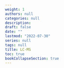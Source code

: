 ```yaml
---
weight: 1
authors: null
categories: null
description:
draft: false
date: ""
lastmod: "2022-07-30"
series: null
tags: null
title: LC-MS
toc: true
bookCollapseSection: true
---
```



